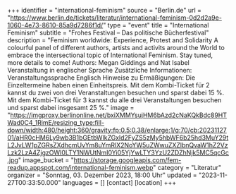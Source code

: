+++
identifier = "international-feminism"
source = "Berlin.de"
url = "https://www.berlin.de/tickets/literatur/international-feminism-0d2d2a9e-1060-4e73-8610-85a9d7286f1d/"
type = "event"
title = "International Feminism"
subtitle = "Frohes Festival – Das politische Bücherfestival"
description = "Feminism worldwide: Experience, Protest and Solidarity
A colourful panel of different authors, artists and activits around the World to embrace the intersectional topic of International Feminism. Stay tuned, more details to come!
Authors: Megan Giddings and Nat Isabel
Veranstaltung in englischer Sprache
Zusätzliche Informationen: Veranstaltungssprache Englisch
Hinweise zu Ermäßigungen: Die Einzeltermeine haben einen Einheitspreis. Mit dem Kombi-Ticket für 2 kannst du zwei von drei Veranstaltungen besuchen und sparst dabei 15 %. Mit dem Kombi-Ticket für 3 kannst du alle drei Veranstaltungen besuchen und sparst dabei insgesamt 25 %."
image = "https://imgproxy.berlinonline.net/bxiXMMYsujHM6bAzd2cNaKQkBdc89HTWad0C4_1RimE/resizing_type:fill-down/width:480/height:360/gravity:fp:0.5:0.38/enlarge:1/q:70/cb:2023112701/aHR0cHM6Ly9wb3B1bGEtbWlkZGxld2FyZS5zMy5hbWF6b25hd3MuY29tL2JvLW1pZGRsZXdhcmUvYm8uYmRlX2NoYW5uZWwuZXZlbnQvaW1hZ2VzLzk2LzA4ZjgzOWI0LTY1NWUtNmI0Yi05YjYwLTY3YzU2ZDZhNjk5MC5qcGc.jpg"
image_bucket = "https://storage.googleapis.com/fem-readup.appspot.com/international-feminism.webp"
category = "Literatur"
organizer = "Sonntag, 03. Dezember 2023, 18:00 Uhr"
updated = "2023-11-27T00:33:50.000"
languages = []
[contact]
[location]
+++